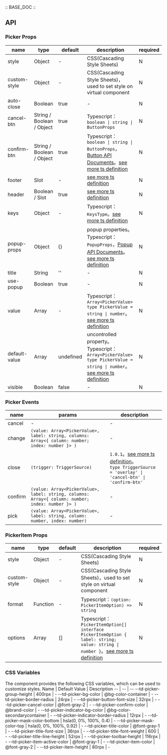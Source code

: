 :: BASE_DOC ::

## API

### Picker Props

name | type | default | description | required
-- | -- | -- | -- | --
style | Object | - | CSS(Cascading Style Sheets) | N
custom-style | Object | - | CSS(Cascading Style Sheets)，used to set style on virtual component | N
auto-close | Boolean | true | \- | N
cancel-btn | String / Boolean / Object | true | Typescript：`boolean \| string \| ButtonProps` | N
confirm-btn | String / Boolean / Object | true | Typescript：`boolean \| string \| ButtonProps`，[Button API Documents](./button?tab=api)。[see more ts definition](https://github.com/Tencent/tdesign-miniprogram/tree/develop/src/picker/type.ts) | N
footer | Slot | - | [see more ts definition](https://github.com/Tencent/tdesign-miniprogram/blob/develop/src/common/common.ts) | N
header | Boolean / Slot | true | [see more ts definition](https://github.com/Tencent/tdesign-miniprogram/blob/develop/src/common/common.ts) | N
keys | Object | - | Typescript：`KeysType`。[see more ts definition](https://github.com/Tencent/tdesign-miniprogram/blob/develop/src/common/common.ts) | N
popup-props | Object | {} | popup properties。Typescript：`PopupProps`，[Popup API Documents](./popup?tab=api)。[see more ts definition](https://github.com/Tencent/tdesign-miniprogram/tree/develop/src/picker/type.ts) | N
title | String | '' | \- | N
use-popup | Boolean | true | \- | N
value | Array | - | Typescript：`Array<PickerValue>` `type PickerValue = string \| number`。[see more ts definition](https://github.com/Tencent/tdesign-miniprogram/tree/develop/src/picker/type.ts) | N
default-value | Array | undefined | uncontrolled property。Typescript：`Array<PickerValue>` `type PickerValue = string \| number`。[see more ts definition](https://github.com/Tencent/tdesign-miniprogram/tree/develop/src/picker/type.ts) | N
visible | Boolean | false | \- | N

### Picker Events

name | params | description
-- | -- | --
cancel | - | \-
change | `(value: Array<PickerValue>, label: string, columns: Array<{ column: number; index: number }> )` | \-
close | `(trigger: TriggerSource)` | `1.0.1`。[see more ts definition](https://github.com/Tencent/tdesign-miniprogram/tree/develop/src/picker/type.ts)。<br/>`type TriggerSource = 'overlay' \| 'cancel-btn' \| 'confirm-btn'`<br/>
confirm | `(value: Array<PickerValue>, label: string, columns: Array<{ column: number; index: number }> )` | \-
pick | `(value: Array<PickerValue>, label: string, column: number, index: number)` | \-


### PickerItem Props

name | type | default | description | required
-- | -- | -- | -- | --
style | Object | - | CSS(Cascading Style Sheets) | N
custom-style | Object | - | CSS(Cascading Style Sheets)，used to set style on virtual component | N
format | Function | - | Typescript：`(option: PickerItemOption) => string` | N
options | Array | [] | Typescript：`PickerItemOption[]` `interface PickerItemOption { label: string; value: string \| number }`。[see more ts definition](https://github.com/Tencent/tdesign-miniprogram/tree/develop/src/picker-item/type.ts) | N

### CSS Variables

The component provides the following CSS variables, which can be used to customize styles.
Name | Default Value | Description 
-- | -- | --
--td-picker-group-height | 400rpx | - 
--td-picker-bg-color | @bg-color-container | - 
--td-picker-border-radius | 24rpx | - 
--td-picker-button-font-size | 32rpx | - 
--td-picker-cancel-color | @font-gray-2 | - 
--td-picker-confirm-color | @brand-color | - 
--td-picker-indicator-bg-color | @bg-color-secondarycontainer | - 
--td-picker-indicator-border-radius | 12rpx | - 
--td-picker-mask-color-bottom | hsla(0, 0%, 100%, 0.4) | - 
--td-picker-mask-color-top | hsla(0, 0%, 100%, 0.92) | - 
--td-picker-title-color | @font-gray-1 | - 
--td-picker-title-font-size | 36rpx | - 
--td-picker-title-font-weight | 600 | - 
--td-picker-title-line-height | 52rpx | - 
--td-picker-toolbar-height | 116rpx | - 
--td-picker-item-active-color | @font-gray-1 | - 
--td-picker-item-color | @font-gray-2 | - 
--td-picker-item-height | 80rpx | -